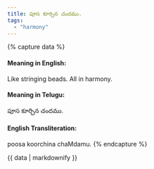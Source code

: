 ```yaml
---
title: పూస కూర్చిన చందము.
tags:
  - "harmony"
---
```


{% capture data %}
#### Meaning in English:
Like stringing beads.
All in harmony.

#### Meaning in Telugu:
పూస కూర్చిన చందము.

#### English Transliteration:
poosa koorchina chaMdamu.
{% endcapture %}

<div class="notice">{{ data | markdownify }}</div>

